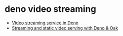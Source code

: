 # deno video streaming

* [Video streaming service in Deno](https://medium.com/deno-the-complete-reference/video-streaming-service-in-deno-7438912b9854)
* [Streaming and static video serving with Deno & Oak](https://gist.github.com/Soremwar/047a93220382895d1b2acf545d2b16e0)